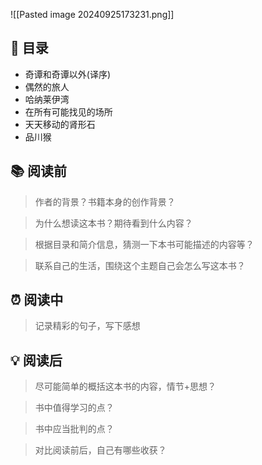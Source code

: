 ![[Pasted image 20240925173231.png]]
## 📑 目录
* 奇谭和奇谭以外(译序)  
* 偶然的旅人 
* 哈纳莱伊湾
* 在所有可能找见的场所  
* 天天移动的肾形石  
* 品川猴
## 📚 阅读前
> 作者的背景？书籍本身的创作背景？

> 为什么想读这本书？期待看到什么内容？

> 根据目录和简介信息，猜测一下本书可能描述的内容等？

> 联系自己的生活，围绕这个主题自己会怎么写这本书？
## ⏰ 阅读中
> 记录精彩的句子，写下感想
##  💡 阅读后
> 尽可能简单的概括这本书的内容，情节+思想？

> 书中值得学习的点？

> 书中应当批判的点？

> 对比阅读前后，自己有哪些收获？ 
